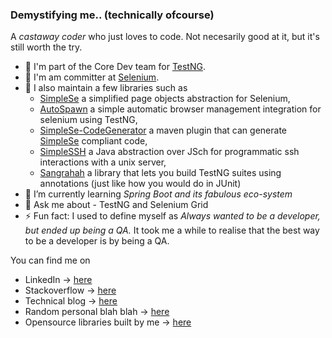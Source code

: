 ### Demystifying me.. (technically ofcourse)

A _castaway coder_ who just loves to code. Not necesarily good at it, but it's still worth the try.


- 🔭 I'm part of the Core Dev team for [TestNG](https://github.com/testng-team/testng).
- 🔭 I'm am committer at [Selenium](https://github.com/seleniumhq/selenium).
- 🔭 I also maintain a few libraries such as 
    - [SimpleSe](https://github.com/RationaleEmotions/SimpleSe) a simplified page objects abstraction for Selenium, 
    - [AutoSpawn](https://github.com/RationaleEmotions/autospawn) a simple automatic browser management integration for selenium using TestNG, 
    - [SimpleSe-CodeGenerator](https://github.com/RationaleEmotions/simplese-codegenerator) a maven plugin that can generate [SimpleSe](https://github.com/RationaleEmotions/SimpleSe) compliant code, 
    - [SimpleSSH](https://github.com/RationaleEmotions/SimpleSSH) a Java abstraction over JSch for programmatic ssh interactions with a unix server, 
    - [Sangrahah](https://github.com/RationaleEmotions/sangrahah) a library that lets you build TestNG suites using annotations (just like how you would do in JUnit)
- 🌱 I’m currently learning *Spring Boot and its fabulous eco-system*
- 💬 Ask me about - TestNG and Selenium Grid
- ⚡ Fun fact: I used to define myself as _Always wanted to be a developer, but ended up being a QA._ It took me a while to realise that the best way to be a developer is by being a QA.

You can find me on
- LinkedIn -> [here](https://www.linkedin.com/in/krmahadevan/)
- Stackoverflow -> [here](https://stackoverflow.com/users/679824/krishnan-mahadevan)
- Technical blog -> [here](https://rationaleemotions.com)
- Random personal blah blah -> [here](http://wakened-cognition.blogspot.com/)
- Opensource libraries built by me -> [here](https://github.com/orgs/RationaleEmotions/repositories)
